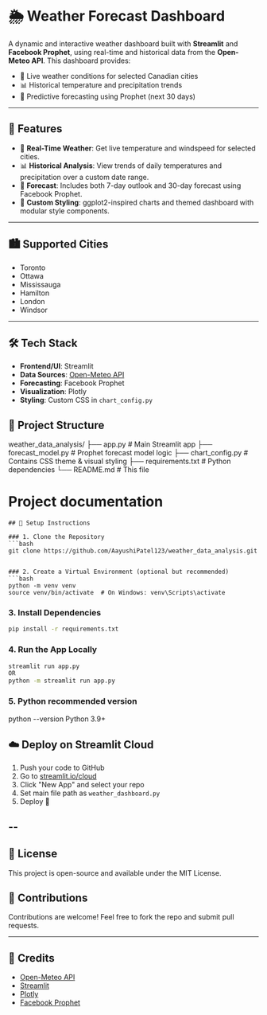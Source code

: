 # 🌦️ Weather Forecast Dashboard

A dynamic and interactive weather dashboard built with **Streamlit** and **Facebook Prophet**, using real-time and historical data from the **Open-Meteo API**. This dashboard provides:

- 📡 Live weather conditions for selected Canadian cities  
- 📊 Historical temperature and precipitation trends  
- 🔮 Predictive forecasting using Prophet (next 30 days)

---

## 🚀 Features

- 📍 **Real-Time Weather**: Get live temperature and windspeed for selected cities.
- 📊 **Historical Analysis**: View trends of daily temperatures and precipitation over a custom date range.
- 🔮 **Forecast**: Includes both 7-day outlook and 30-day forecast using Facebook Prophet.
- 🎨 **Custom Styling**: ggplot2-inspired charts and themed dashboard with modular style components.

---

## 🏙️ Supported Cities
- Toronto
- Ottawa
- Mississauga
- Hamilton
- London
- Windsor

---

## 🛠️ Tech Stack

- **Frontend/UI**: Streamlit
- **Data Sources**: [Open-Meteo API](https://open-meteo.com/)
- **Forecasting**: Facebook Prophet
- **Visualization**: Plotly
- **Styling**: Custom CSS in `chart_config.py`
    

## 📂 Project Structure
weather_data_analysis/
├── app.py # Main Streamlit app
├── forecast_model.py # Prophet forecast model logic
├── chart_config.py # Contains CSS theme & visual styling
├── requirements.txt # Python dependencies
└── README.md # This file             

# Project documentation
```
## 🔧 Setup Instructions

### 1. Clone the Repository
```bash
git clone https://github.com/AayushiPatel123/weather_data_analysis.git


### 2. Create a Virtual Environment (optional but recommended)
```bash
python -m venv venv
source venv/bin/activate  # On Windows: venv\Scripts\activate
```

### 3. Install Dependencies
```bash
pip install -r requirements.txt

```
### 4. Run the App Locally
```bash
streamlit run app.py
OR
python -m streamlit run app.py
```

### 5. Python recommended version
python --version
Python 3.9+

## ☁️ Deploy on Streamlit Cloud

1. Push your code to GitHub
2. Go to [streamlit.io/cloud](https://streamlit.io/cloud)
3. Click "New App" and select your repo
4. Set main file path as `weather_dashboard.py`
5. Deploy 🚀

--
---
## 📜 License
This project is open-source and available under the MIT License.

## 🤝 Contributions
Contributions are welcome! Feel free to fork the repo and submit pull requests.

---
## 🔗 Credits
- [Open-Meteo API](https://open-meteo.com/)
- [Streamlit](https://streamlit.io/)
- [Plotly](https://plotly.com/python/)
- [Facebook Prophet](https://facebook.github.io/prophet/)
